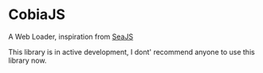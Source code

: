 CobiaJS
=======

A Web Loader, inspiration from [SeaJS](http://www.seajs.org)

This library is in active development, I dont' recommend anyone to use this library now.
